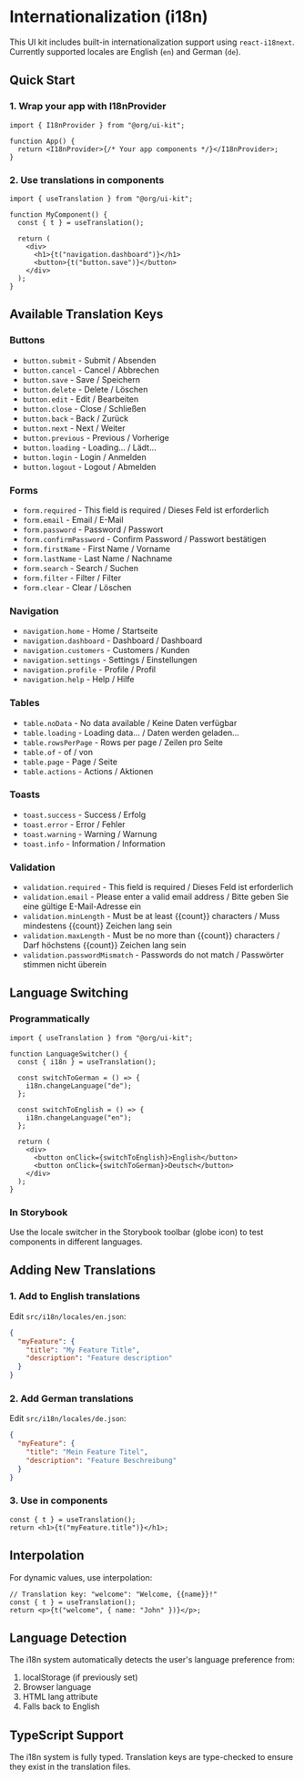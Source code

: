 # Internationalization (i18n)

This UI kit includes built-in internationalization support using `react-i18next`. Currently supported locales are English (`en`) and German (`de`).

## Quick Start

### 1. Wrap your app with I18nProvider

```tsx
import { I18nProvider } from "@org/ui-kit";

function App() {
  return <I18nProvider>{/* Your app components */}</I18nProvider>;
}
```

### 2. Use translations in components

```tsx
import { useTranslation } from "@org/ui-kit";

function MyComponent() {
  const { t } = useTranslation();

  return (
    <div>
      <h1>{t("navigation.dashboard")}</h1>
      <button>{t("button.save")}</button>
    </div>
  );
}
```

## Available Translation Keys

### Buttons

- `button.submit` - Submit / Absenden
- `button.cancel` - Cancel / Abbrechen
- `button.save` - Save / Speichern
- `button.delete` - Delete / Löschen
- `button.edit` - Edit / Bearbeiten
- `button.close` - Close / Schließen
- `button.back` - Back / Zurück
- `button.next` - Next / Weiter
- `button.previous` - Previous / Vorherige
- `button.loading` - Loading... / Lädt...
- `button.login` - Login / Anmelden
- `button.logout` - Logout / Abmelden

### Forms

- `form.required` - This field is required / Dieses Feld ist erforderlich
- `form.email` - Email / E-Mail
- `form.password` - Password / Passwort
- `form.confirmPassword` - Confirm Password / Passwort bestätigen
- `form.firstName` - First Name / Vorname
- `form.lastName` - Last Name / Nachname
- `form.search` - Search / Suchen
- `form.filter` - Filter / Filter
- `form.clear` - Clear / Löschen

### Navigation

- `navigation.home` - Home / Startseite
- `navigation.dashboard` - Dashboard / Dashboard
- `navigation.customers` - Customers / Kunden
- `navigation.settings` - Settings / Einstellungen
- `navigation.profile` - Profile / Profil
- `navigation.help` - Help / Hilfe

### Tables

- `table.noData` - No data available / Keine Daten verfügbar
- `table.loading` - Loading data... / Daten werden geladen...
- `table.rowsPerPage` - Rows per page / Zeilen pro Seite
- `table.of` - of / von
- `table.page` - Page / Seite
- `table.actions` - Actions / Aktionen

### Toasts

- `toast.success` - Success / Erfolg
- `toast.error` - Error / Fehler
- `toast.warning` - Warning / Warnung
- `toast.info` - Information / Information

### Validation

- `validation.required` - This field is required / Dieses Feld ist erforderlich
- `validation.email` - Please enter a valid email address / Bitte geben Sie eine gültige E-Mail-Adresse ein
- `validation.minLength` - Must be at least {{count}} characters / Muss mindestens {{count}} Zeichen lang sein
- `validation.maxLength` - Must be no more than {{count}} characters / Darf höchstens {{count}} Zeichen lang sein
- `validation.passwordMismatch` - Passwords do not match / Passwörter stimmen nicht überein

## Language Switching

### Programmatically

```tsx
import { useTranslation } from "@org/ui-kit";

function LanguageSwitcher() {
  const { i18n } = useTranslation();

  const switchToGerman = () => {
    i18n.changeLanguage("de");
  };

  const switchToEnglish = () => {
    i18n.changeLanguage("en");
  };

  return (
    <div>
      <button onClick={switchToEnglish}>English</button>
      <button onClick={switchToGerman}>Deutsch</button>
    </div>
  );
}
```

### In Storybook

Use the locale switcher in the Storybook toolbar (globe icon) to test components in different languages.

## Adding New Translations

### 1. Add to English translations

Edit `src/i18n/locales/en.json`:

```json
{
  "myFeature": {
    "title": "My Feature Title",
    "description": "Feature description"
  }
}
```

### 2. Add German translations

Edit `src/i18n/locales/de.json`:

```json
{
  "myFeature": {
    "title": "Mein Feature Titel",
    "description": "Feature Beschreibung"
  }
}
```

### 3. Use in components

```tsx
const { t } = useTranslation();
return <h1>{t("myFeature.title")}</h1>;
```

## Interpolation

For dynamic values, use interpolation:

```tsx
// Translation key: "welcome": "Welcome, {{name}}!"
const { t } = useTranslation();
return <p>{t("welcome", { name: "John" })}</p>;
```

## Language Detection

The i18n system automatically detects the user's language preference from:

1. localStorage (if previously set)
2. Browser language
3. HTML lang attribute
4. Falls back to English

## TypeScript Support

The i18n system is fully typed. Translation keys are type-checked to ensure they exist in the translation files.
